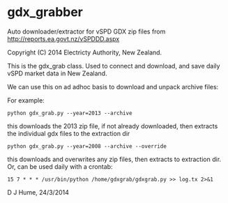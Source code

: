 gdx_grabber
===========

Auto downloader/extractor for  vSPD GDX zip files from http://reports.ea.govt.nz/vSPDDD.aspx

Copyright (C) 2014 Electricty Authority, New Zealand.

This is the gdx_grab class.  Used to connect and download,
and save daily vSPD market data in New Zealand.

We can use this on ad adhoc basis to download and unpack archive files:

For example:

    python gdx_grab.py --year=2013 --archive

this downloads the 2013 zip file, if not already downloaded, then extracts the individual gdx files to the extraction dir

    python gdx_grab.py --year=2008 --archive --override
this downloads and overwrites any zip files, then extracts to extraction dir.  Or, can be used daily with a crontab:

    15 7 * * * /usr/bin/python /home/gdxgrab/gdxgrab.py >> log.tx 2>&1

D J Hume, 24/3/2014
